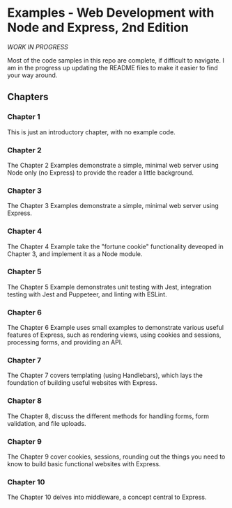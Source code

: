# Examples - Web Development with Node and Express, 2nd Edition

*WORK IN PROGRESS*

Most of the code samples in this repo are complete, if difficult to navigate.  I am in the progress up updating the README files to make it easier to find your way around.

## Chapters

### Chapter 1

This is just an introductory chapter, with no example code.

### Chapter 2

The Chapter 2 Examples demonstrate a simple, minimal web server using Node only (no Express) to provide the reader a little background.

### Chapter 3

The Chapter 3 Examples demonstrate a simple, minimal web server using Express.

### Chapter 4

The Chapter 4 Example take the "fortune cookie" functionality deveoped in Chapter 3, and implement it as a Node module.

### Chapter 5

The Chapter 5 Example demonstrates unit testing with Jest, integration testing with Jest and Puppeteer, and linting with ESLint.

### Chapter 6

The Chapter 6 Example uses small examples to demonstrate various useful features of Express, such as rendering views, using cookies and sessions, processing forms, and providing an API.

### Chapter 7

The Chapter 7 covers templating (using Handlebars), which lays the foundation of building useful websites with Express.

### Chapter 8

The Chapter 8, discuss the different methods for handling forms, form validation, and file uploads.

### Chapter 9

The Chapter 9 cover cookies, sessions, rounding out the things you need to know to build basic functional websites with Express.

### Chapter 10
The Chapter 10 delves into middleware, a concept central to Express.